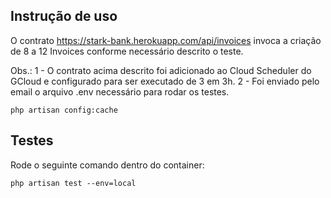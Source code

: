 ## Instrução de uso

O contrato https://stark-bank.herokuapp.com/api/invoices invoca a criação de 8 a 12 Invoices conforme necessário descrito o teste.

Obs.: 1 - O contrato acima descrito foi adicionado ao Cloud Scheduler do GCloud e configurado para ser executado de 3 em 3h.
2 - Foi enviado pelo email o arquivo .env necessário para rodar os testes.

`php artisan config:cache`

## Testes

Rode o seguinte comando dentro do container:

`php artisan test --env=local`